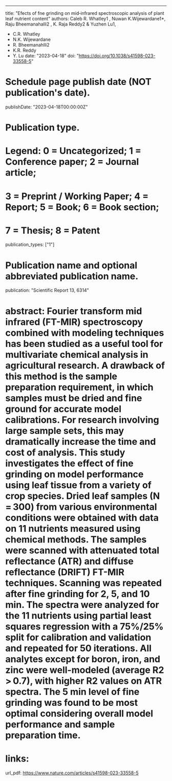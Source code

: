 ---
title: "Efects of fne grinding on mid‑infrared spectroscopic analysis of plant leaf nutrient content"
authors: 
Caleb R. Whatley1
, Nuwan K.Wijewardane1*, Raju Bheemanahalli2
, K. Raja Reddy2 & 
Yuzhen Lu1,
- C.R. Whatley
- N.K. Wijewardane
- R. Bheemanahlli2
- K.R. Reddy
- Y. Lu
date: "2023-04-18"
doi: "https://doi.org/10.1038/s41598-023-33558-5"

# Schedule page publish date (NOT publication's date).
publishDate: "2023-04-18T00:00:00Z"

# Publication type.
# Legend: 0 = Uncategorized; 1 = Conference paper; 2 = Journal article;
# 3 = Preprint / Working Paper; 4 = Report; 5 = Book; 6 = Book section;
# 7 = Thesis; 8 = Patent
publication_types: ["1"]

# Publication name and optional abbreviated publication name.
publication: "Scientific Report 13, 6314"

# abstract: Fourier transform mid infrared (FT-MIR) spectroscopy combined with modeling techniques has been studied as a useful tool for multivariate chemical analysis in agricultural research. A drawback of this method is the sample preparation requirement, in which samples must be dried and fine ground for accurate model calibrations. For research involving large sample sets, this may dramatically increase the time and cost of analysis. This study investigates the effect of fine grinding on model performance using leaf tissue from a variety of crop species. Dried leaf samples (N = 300) from various environmental conditions were obtained with data on 11 nutrients measured using chemical methods. The samples were scanned with attenuated total reflectance (ATR) and diffuse reflectance (DRIFT) FT-MIR techniques. Scanning was repeated after fine grinding for 2, 5, and 10 min. The spectra were analyzed for the 11 nutrients using partial least squares regression with a 75%/25% split for calibration and validation and repeated for 50 iterations. All analytes except for boron, iron, and zinc were well-modeled (average R2 > 0.7), with higher R2 values on ATR spectra. The 5 min level of fine grinding was found to be most optimal considering overall model performance and sample preparation time.
# links:
url_pdf: https://www.nature.com/articles/s41598-023-33558-5
